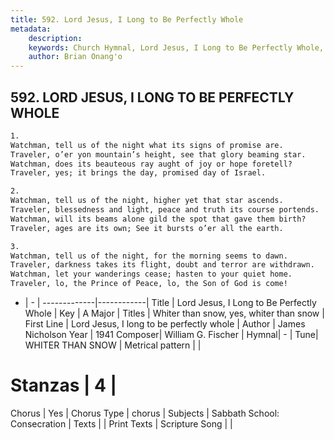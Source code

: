 ```yaml
---
title: 592. Lord Jesus, I Long to Be Perfectly Whole
metadata:
    description: 
    keywords: Church Hymnal, Lord Jesus, I Long to Be Perfectly Whole, Lord Jesus, I long to be perfectly whole, Whiter than snow, yes, whiter than snow
    author: Brian Onang'o
---
```



## 592. LORD JESUS, I LONG TO BE PERFECTLY WHOLE

```txt
1.
Watchman, tell us of the night what its signs of promise are.
Traveler, o’er yon mountain’s height, see that glory beaming star.
Watchman, does its beauteous ray aught of joy or hope foretell?
Traveler, yes; it brings the day, promised day of Israel.

2.
Watchman, tell us of the night, higher yet that star ascends.
Traveler, blessedness and light, peace and truth its course portends.
Watchman, will its beams alone gild the spot that gave them birth?
Traveler, ages are its own; See it bursts o’er all the earth.

3.
Watchman, tell us of the night, for the morning seems to dawn.
Traveler, darkness takes its flight, doubt and terror are withdrawn.
Watchman, let your wanderings cease; hasten to your quiet home.
Traveler, lo, the Prince of Peace, lo, the Son of God is come!
```

- |   -  |
-------------|------------|
Title | Lord Jesus, I Long to Be Perfectly Whole |
Key | A Major |
Titles | Whiter than snow, yes, whiter than snow |
First Line | Lord Jesus, I long to be perfectly whole |
Author | James Nicholson
Year | 1941
Composer| William G. Fischer |
Hymnal|  - |
Tune| WHITER THAN SNOW |
Metrical pattern | |
# Stanzas | 4 |
Chorus | Yes |
Chorus Type | chorus |
Subjects | Sabbath School: Consecration |
Texts |  |
Print Texts | 
Scripture Song |  |
  
